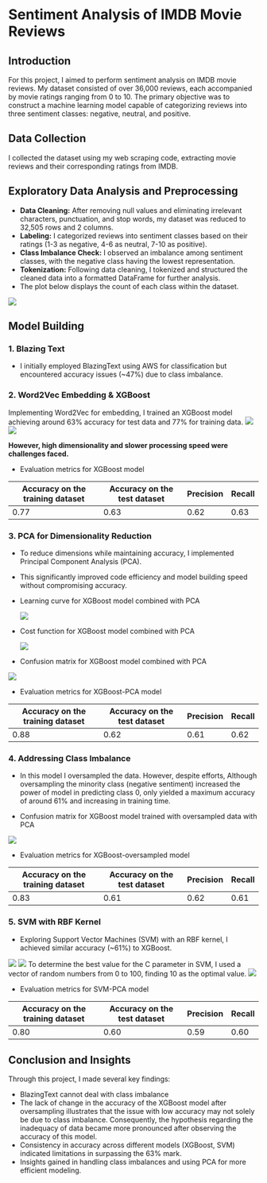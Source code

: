 # Sentiment Analysis of IMDB Movie Reviews

## Introduction
For this project, I aimed to perform sentiment analysis on IMDB movie reviews. My dataset consisted of over 36,000 reviews, each accompanied by movie ratings ranging from 0 to 10. The primary objective was to construct a machine learning model capable of categorizing reviews into three sentiment classes: negative, neutral, and positive.

## Data Collection
I collected the dataset using my web scraping code, extracting movie reviews and their corresponding ratings from IMDB.

## Exploratory Data Analysis and Preprocessing
- **Data Cleaning:** After removing null values and eliminating irrelevant characters, punctuation, and stop words, my dataset was reduced to 32,505 rows and 2 columns.
- **Labeling:** I categorized reviews into sentiment classes based on their ratings (1-3 as negative, 4-6 as neutral, 7-10 as positive).
- **Class Imbalance Check:** I observed an imbalance among sentiment classes, with the negative class having the lowest representation.
- **Tokenization:** Following data cleaning, I tokenized and structured the cleaned data into a formatted DataFrame for further analysis.
- The plot below displays the count of each class within the dataset.
<img src="./Plots/class imbalance.png"  />



## Model Building
### 1. Blazing Text
- I initially employed BlazingText using AWS for classification but encountered accuracy issues (~47%) due to class imbalance.

### 2. Word2Vec Embedding & XGBoost
Implementing Word2Vec for embedding, I trained an XGBoost model achieving around 63% accuracy for test data and 77% for training data.
<img src="./Plots/learning curve xgboost model.png"  />
<img src="./Plots/confusion matrix xgboost model.png"  />

**However, high dimensionality and slower processing speed were challenges faced.**

- Evaluation metrics for XGBoost model
  
| Accuracy on the training dataset | Accuracy on the test dataset | Precision | Recall |
| -------- | -------- | -------- | -------- |
| 0.77   | 0.63   | 0.62   | 0.63   |


### 3. PCA for Dimensionality Reduction
- To reduce dimensions while maintaining accuracy, I implemented Principal Component Analysis (PCA).
- This significantly improved code efficiency and model building speed without compromising accuracy.
 
- Learning curve for XGBoost model combined with PCA

   <img src="./Plots/learning curve xgboost-pca model.png"  />
- Cost function for XGBoost model combined with PCA

  <img src="./Plots/cost function xgboost pca model.png"  />
- Confusion matrix for XGBoost model combined with PCA

<img src="./Plots/confusion matrix xgboost-pca model.png"  />


- Evaluation metrics for XGBoost-PCA model
  
| Accuracy on the training dataset | Accuracy on the test dataset | Precision | Recall |
| -------- | -------- | -------- | -------- |
| 0.88   | 0.62   | 0.61   | 0.62   |

### 4. Addressing Class Imbalance
- In this model I oversampled the data. However, despite efforts, Although oversampling the minority class (negative sentiment) increased the power of model in predicting class 0, only yielded a maximum accuracy of around 61% and increasing in training time. 
  
- Confusion matrix for XGBoost model trained with oversampled data with PCA

<img src="./Plots/confusion matrix xgboost-oversample model.png"  />

- Evaluation metrics for XGBoost-oversampled model
  
| Accuracy on the training dataset | Accuracy on the test dataset | Precision | Recall |
| -------- | -------- | -------- | -------- |
| 0.83  | 0.61  | 0.62   | 0.61   |

### 5. SVM with RBF Kernel
- Exploring Support Vector Machines (SVM) with an RBF kernel, I achieved similar accuracy (~61%) to XGBoost.
<img src="./Plots/learning curve svm-pca model.png"  />
<img src="./Plots/confusion matrix svm-pca model.png"  />
To determine the best value for the C parameter in SVM, I used a vector of random numbers from 0 to 100, finding 10 as the optimal value.
<img src="./Plots/svm C parameter choose.png"  />

- Evaluation metrics for SVM-PCA model
  
| Accuracy on the training dataset | Accuracy on the test dataset | Precision | Recall |
| -------- | -------- | -------- | -------- |
| 0.80   | 0.60  | 0.59   | 0.60  |

## Conclusion and Insights
Through this project, I made several key findings:
- BlazingText cannot deal with class imbalance
- The lack of change in the accuracy of the XGBoost model after oversampling illustrates that the issue with low accuracy may not solely be due to class imbalance. Consequently, the hypothesis regarding the inadequacy of data became more pronounced after observing the accuracy of this model.
- Consistency in accuracy across different models (XGBoost, SVM) indicated limitations in surpassing the 63% mark.
- Insights gained in handling class imbalances and using PCA for more efficient modeling.
